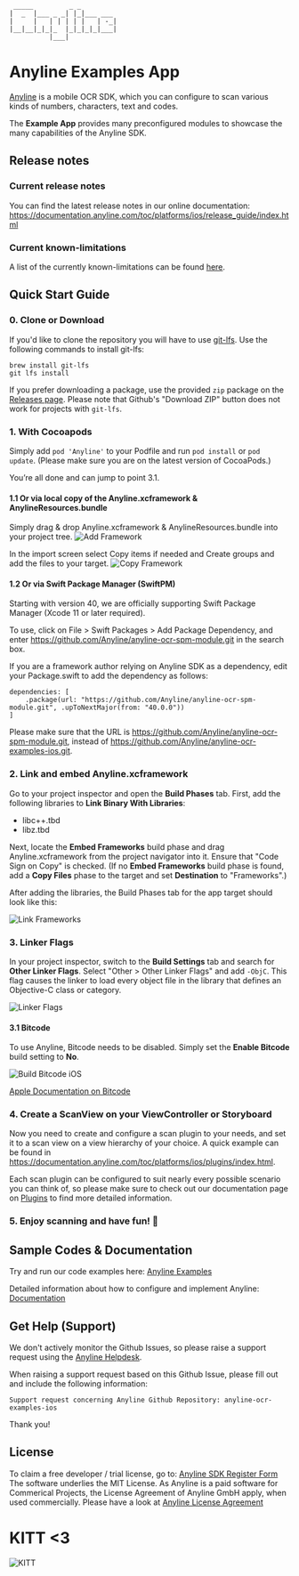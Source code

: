
     _____         _ _         
    |  _  |___ _ _| |_|___ ___ 
    |     |   | | | | |   | -_|
    |__|__|_|_|_  |_|_|_|_|___|
              |___|            

# Anyline Examples App 

[Anyline](https://www.anyline.com) is a mobile OCR SDK, which you can configure to scan various kinds of numbers, characters, text and codes.

The **Example App** provides many preconfigured modules to showcase the many capabilities of the Anyline SDK.

## Release notes

### Current release notes

You can find the latest release notes in our online documentation: https://documentation.anyline.com/toc/platforms/ios/release_guide/index.html

### Current known-limitations

A list of the currently known-limitations can be found [here](https://documentation.anyline.com/toc/platforms/ios/known_limitations.html#ios-known-limitations-current-known-limitations).

## Quick Start Guide

### 0. Clone or Download

If you'd like to clone the repository you will have to use [git-lfs](https://git-lfs.github.com/). Use the following commands to install git-lfs:

```
brew install git-lfs
git lfs install
```

If you prefer downloading a package, use the provided `zip` package on the [Releases page](https://github.com/Anyline/anyline-ocr-examples-ios/releases). Please note that Github's "Download ZIP" button does not work for projects with `git-lfs`.

### 1. With Cocoapods

Simply add `pod 'Anyline'` to your Podfile and run `pod install` or `pod update`. (Please make sure you are on the latest version of CocoaPods.)

You’re all done and can jump to point 3.1.

#### 1.1 Or via local copy of the Anyline.xcframework & AnylineResources.bundle

Simply drag & drop Anyline.xcframework & AnylineResources.bundle into your project tree. 
![Add Framework](/images/AddFramework.jpg)

In the import screen select Copy items if needed and Create groups and add the files to your target.
![Copy Framework](/images/CopyFramework.jpg)

#### 1.2 Or via Swift Package Manager (SwiftPM)

Starting with version 40, we are officially supporting Swift Package Manager (Xcode 11 or later required).

To use, click on File > Swift Packages > Add Package Dependency, and enter https://github.com/Anyline/anyline-ocr-spm-module.git in the search box.

If you are a framework author relying on Anyline SDK as a dependency, edit your Package.swift to add the dependency as follows:

```
dependencies: [
    .package(url: "https://github.com/Anyline/anyline-ocr-spm-module.git", .upToNextMajor(from: "40.0.0"))
]
```

Please make sure that the URL is https://github.com/Anyline/anyline-ocr-spm-module.git, instead of https://github.com/Anyline/anyline-ocr-examples-ios.git.


### 2. Link and embed Anyline.xcframework

Go to your project inspector and open the **Build Phases** tab. First, add the following libraries to **Link Binary With Libraries**:

- libc++.tbd
- libz.tbd

Next, locate the **Embed Frameworks** build phase and drag Anyline.xcframework from the project navigator into it. Ensure that "Code Sign on Copy" is checked. (If no **Embed Frameworks** build phase is found, add a **Copy Files** phase to the target and set **Destination** to "Frameworks".) 

After adding the libraries, the Build Phases tab for the app target should look like this: 

![Link Frameworks](/images/LinkFrameworks.jpg)

### 3. Linker Flags

In your project inspector, switch to the **Build Settings** tab and search for **Other Linker Flags**. Select "Other > Other Linker Flags" and add `-ObjC`. This flag causes the linker to load every object file in the library that defines an Objective-C class or category.

![Linker Flags](/images/LinkerFlags.jpg)

#### 3.1 Bitcode

To use Anyline, Bitcode needs to be disabled. Simply set the **Enable Bitcode** build setting to **No**.

![Build Bitcode iOS](/images/iOS_build_bitcode.png)

[Apple Documentation on Bitcode](https://developer.apple.com/library/ios/documentation/IDEs/Conceptual/AppDistributionGuide/AppThinning/AppThinning.html)

### 4. Create a ScanView on your ViewController or Storyboard

Now you need to create and configure a scan plugin to your needs, and set it to a scan view on a view hierarchy of your choice. A quick example can be found in https://documentation.anyline.com/toc/platforms/ios/plugins/index.html.

Each scan plugin can be configured to suit nearly every possible scenario you can think of, so please make sure to check out our documentation page on [Plugins](https://documentation.anyline.com/toc/platforms/ios/plugins/index.html) to find more detailed information. 

### 5. Enjoy scanning and have fun! :movie_camera:


## Sample Codes & Documentation 

Try and run our code examples here: [Anyline Examples](https://github.com/Anyline/anyline-ocr-examples-ios/tree/master/AnylineExamples)

Detailed information about how to configure and implement Anyline: [Documentation](https://documentation.anyline.com)


## Get Help (Support)

We don't actively monitor the Github Issues, so please raise a support request using the [Anyline Helpdesk](https://anyline.atlassian.net/servicedesk/customer/portal/2/group/6).

When raising a support request based on this Github Issue, please fill out and include the following information:

```
Support request concerning Anyline Github Repository: anyline-ocr-examples-ios
```

Thank you!

## License 

To claim a free developer / trial license, go to: [Anyline SDK Register Form](https://anyline.com/free-demos/)
The software underlies the MIT License. As Anyline is a paid software for Commerical Projects, the License Agreement of Anyline GmbH apply, when used commercially. Please have a look at [Anyline License Agreement](https://anylinewebsiteresource.blob.core.windows.net/wordpressmedia/2015/12/ULA-AnylineSDK-August2015.pdf)

# KITT <3

![KITT](images/visualFeedback/kitt/contour_point.gif)
